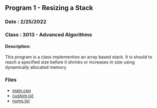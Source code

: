 ## Program 1 - Resizing a Stack
 
### Date : 2/25/2022
### Class : 3013 - Advanced Algorithms

#### Description:
This program is a class implemention an array based stack. It is should to reach a specified size before it shrinks or increases in size using dynamically allocated memory 

### Files
- [main.cpp](main.cpp) 
- [custom.txt](custom.txt)
- [nums.txt](nums.txt)
